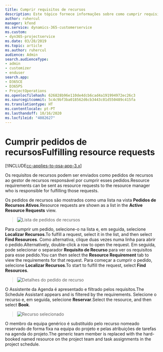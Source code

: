 ```yaml
---
title: Cumprir requisitos de recursos
description: Este tópico fornece informações sobre como cumprir requisitos de recursos.
author: ruhercul
manager: kfend
ms.service: dynamics-365-customerservice
ms.custom:
- dyn365-projectservice
ms.date: 03/28/2019
ms.topic: article
ms.author: ruhercul
audience: Admin
search.audienceType:
- admin
- customizer
- enduser
search.app:
- D365CE
- D365PS
- ProjectOperations
ms.openlocfilehash: 626828b96e110de4dcb6cad4a191994972ec26c3
ms.sourcegitcommit: 5c4c9bf3ba018562d6cb3443c01d550489c415fa
ms.translationtype: HT
ms.contentlocale: pt-PT
ms.lasthandoff: 10/16/2020
ms.locfileid: "4082627"
---
```

# <a name="fulfilling-resource-requests"></a><span data-ttu-id="69fe2-103">Cumprir pedidos de recursos</span><span class="sxs-lookup"><span data-stu-id="69fe2-103">Fulfilling resource requests</span></span>

[!INCLUDE[cc-applies-to-psa-app-3.x](../includes/cc-applies-to-psa-app-3x.md)]

<span data-ttu-id="69fe2-104">Os requisitos de recursos podem ser enviados como pedidos de recursos ao gestor de recursos responsável por cumprir esses pedidos.</span><span class="sxs-lookup"><span data-stu-id="69fe2-104">Resource requirements can be sent as resource requests to the resource manager who is responsible for fulfilling those requests.</span></span>

<span data-ttu-id="69fe2-105">Os pedidos de recursos são mostrados como uma lista na vista **Pedidos de Recursos Ativos**.</span><span class="sxs-lookup"><span data-stu-id="69fe2-105">Resource requests are shown as a list in the **Active Resource Requests** view.</span></span>

> ![Lista de pedidos de recursos](media/Resource-Management-image59.png)

<span data-ttu-id="69fe2-107">Para cumprir um pedido, selecione-o na lista e, em seguida, selecione **Localizar Recursos**.</span><span class="sxs-lookup"><span data-stu-id="69fe2-107">To fulfill a request, select it in the list, and then select **Find Resources**.</span></span> <span data-ttu-id="69fe2-108">Como alternativa, clique duas vezes numa linha para abrir o pedido.</span><span class="sxs-lookup"><span data-stu-id="69fe2-108">Alternatively, double-click a row to open the request.</span></span> <span data-ttu-id="69fe2-109">Em seguida, pode selecionar o separador **Requisito de Recurso** para ver os requisitos para esse pedido.</span><span class="sxs-lookup"><span data-stu-id="69fe2-109">You can then select the **Resource Requirement** tab to view the requirements for that request.</span></span> <span data-ttu-id="69fe2-110">Para começar a cumprir o pedido, selecione **Localizar Recursos**.</span><span class="sxs-lookup"><span data-stu-id="69fe2-110">To start to fulfill the request, select **Find Resources**.</span></span>

> ![Detalhes do pedido de recurso](media/Resource-Management-image60.png)

<span data-ttu-id="69fe2-112">O Assistente da Agenda é apresentado e filtrado pelos requisitos.</span><span class="sxs-lookup"><span data-stu-id="69fe2-112">The Schedule Assistant appears and is filtered by the requirements.</span></span> <span data-ttu-id="69fe2-113">Selecione o recurso e, em seguida, selecione **Reservar**.</span><span class="sxs-lookup"><span data-stu-id="69fe2-113">Select the resource, and then select **Book**.</span></span>

> ![Recurso selecionado](media/Resource-Management-image61.png)

<span data-ttu-id="69fe2-115">O membro da equipa genérico é substituído pelo recurso nomeado reservado de forma fixa na equipa do projeto e pelas atribuições de tarefas na agenda do projeto.</span><span class="sxs-lookup"><span data-stu-id="69fe2-115">The generic team member is replaced with the hard-booked named resource on the project team and task assignments in the project schedule.</span></span>

